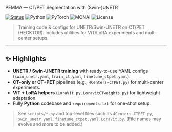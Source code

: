 PEMMA — CT/PET Segmentation with (Swin-)UNETR

[![Status](https://img.shields.io/badge/status-active-success)](#)
![Python](https://img.shields.io/badge/Python-3.9%2B-brightgreen)
![PyTorch](https://img.shields.io/badge/PyTorch-%F0%9F%A7%AA-red)
![MONAI](https://img.shields.io/badge/MONAI-💛-yellow)
![License](https://img.shields.io/badge/license-TBD-lightgrey)

> Training code & configs for UNETR/Swin-UNETR on CT/PET (HECKTOR). Includes utilities for ViT/LoRA experiments and multi-center setups.

---

## ✨ Highlights
- **UNETR / Swin-UNETR training** with ready-to-use YAML configs (`swin_unetr.yaml`, `train_ct.yaml`, `finetune_ctpet.yaml`).
- **CT-only or CT+PET** pipelines (e.g., `4Centers-CTPET.py`) for multi-center experiments.
- **ViT + LoRA helpers** (`LoraVit.py`, `LoravitCTweights.py`) for lightweight adaptation.
- Fully **Python** codebase and `requirements.txt` for one-shot setup.

> See `scripts/*.py` and top-level files such as `4Centers-CTPET.py`, `swin_unetr.yaml`, `finetune_ctpet.yaml`, `LoraVit.py`. (File names may evolve and more to be added.)
